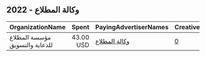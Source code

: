 ## 2022 - وكالة المطلاع 
|OrganizationName|Spent|PayingAdvertiserNames|CreativeUrls|Impressions|Genders|AgeBrackets|CountryCodes|BillingAddresses|CandidateBallotInformation|
|:---|---:|:---|:---|---:|:---|:---|:---|:---|:---|
|مؤسسة المطلاع للدعاية والتسويق|43.00 USD|[وكالة المطلاع](2022/وكالة_المطلاع.md)|[0](https://www.snap.com/political-ads/asset/f739d06ce8dc6e549c040b9238d2a18231b6995c9f3ec07b584bab207d11560c?mediaType=mp4)|37,060|MALE|28+|kuwait|KW||
